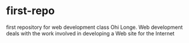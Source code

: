 # first-repo
first repository for web development class
Ohi Longe. Web development deals with the work involved in developing a Web site for the Internet 
